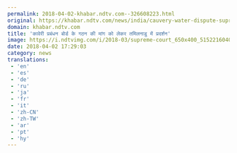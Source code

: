 ```yaml
---
permalink: 2018-04-02-khabar.ndtv.com--326608223.html
original: https://khabar.ndtv.com/news/india/cauvery-water-dispute-supreme-court-1831924
domain: khabar.ndtv.com
title: 'कावेरी प्रबंधन बोर्ड के गठन की मांग को लेकर तमिलनाडु में प्रदर्शन'
image: https://i.ndtvimg.com/i/2018-03/supreme-court_650x400_51522160401.jpg
date: 2018-04-02 17:29:03
category: news
translations: 
 - 'en'
 - 'es'
 - 'de'
 - 'ru'
 - 'ja'
 - 'fr'
 - 'it'
 - 'zh-CN'
 - 'zh-TW'
 - 'ar'
 - 'pt'
 - 'hy'
---
```


